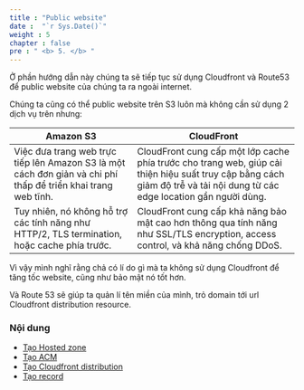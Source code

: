 ```yaml
---
title : "Public website"
date :  "`r Sys.Date()`" 
weight : 5
chapter : false
pre : " <b> 5. </b> "
---
```


Ở phần hướng dẫn này chúng ta sẽ tiếp tục sử dụng Cloudfront và Route53 để public website của chúng ta ra ngoài internet. 

Chúng ta cũng có thể public website trên S3 luôn mà không cần sử dụng 2 dịch vụ trên nhưng:

| Amazon S3 | CloudFront|
| ----------- | ----------- |
| Việc đưa trang web trực tiếp lên Amazon S3 là một cách đơn giản và chi phí thấp để triển khai trang web tĩnh. | CloudFront cung cấp một lớp cache phía trước cho trang web, giúp cải thiện hiệu suất truy cập bằng cách giảm độ trễ và tải nội dung từ các edge location gần người dùng. |
| Tuy nhiên, nó không hỗ trợ các tính năng như HTTP/2, TLS termination, hoặc cache phía trước. | CloudFront cung cấp khả năng bảo mật cao hơn thông qua tính năng như SSL/TLS encryption, access control, và khả năng chống DDoS. |

Vì vậy mình nghĩ rằng chả có lí do gì mà ta không sử dụng Cloudfront để tăng tốc website, cũng như bảo mật nó tốt hơn.

Và Route 53 sẽ giúp ta quản lí tên miền của mình, trỏ domain tới url Cloudfront distribution resource.

### Nội dung
- [Tạo Hosted zone](5.1-createHostedZone/)
- [Tạo ACM](5.2-createACM/)
- [Tạo Cloudfront distribution](5.3-createCloudfront/)
- [Tạo record](5.4-createRecord/)